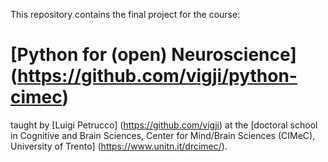 This repository contains the final project for the course:
# [Python for (open) Neuroscience] (https://github.com/vigji/python-cimec)
taught by [Luigi Petrucco] (https://github.com/vigji) at the [doctoral school in Cognitive and Brain Sciences, Center for Mind/Brain Sciences (CIMeC), University of Trento] (https://www.unitn.it/drcimec/). 

